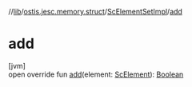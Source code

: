 //[lib](../../../index.md)/[ostis.jesc.memory.struct](../index.md)/[ScElementSetImpl](index.md)/[add](add.md)

# add

[jvm]\
open override fun [add](add.md)(element: [ScElement](../../ostis.jesc.memory.element/-sc-element/index.md)): [Boolean](https://kotlinlang.org/api/latest/jvm/stdlib/kotlin/-boolean/index.html)
